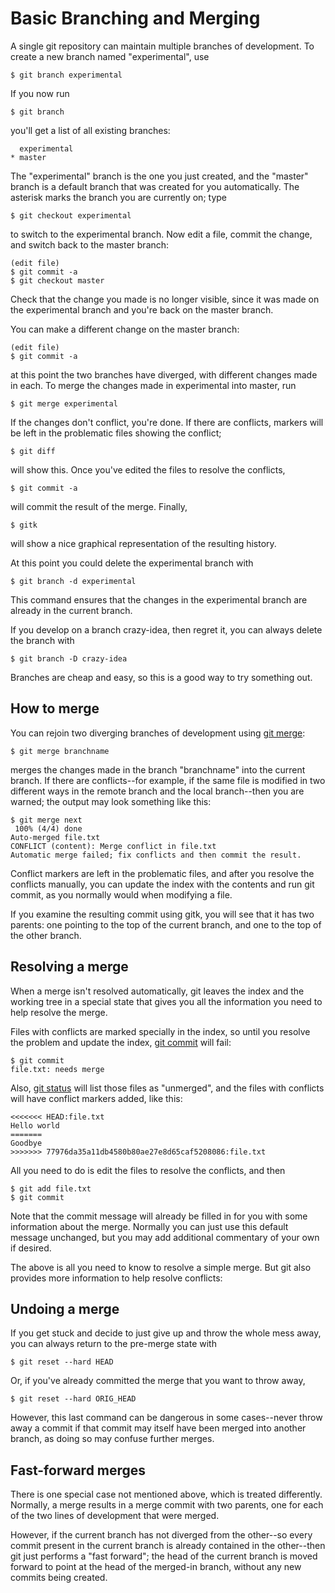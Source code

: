 # Basic Branching and Merging

A single git repository can maintain multiple branches of
development.  To create a new branch named "experimental", use

    $ git branch experimental

If you now run

    $ git branch

you'll get a list of all existing branches:

      experimental
    * master

The "experimental" branch is the one you just created, and the
"master" branch is a default branch that was created for you
automatically.  The asterisk marks the branch you are currently on;
type

    $ git checkout experimental

to switch to the experimental branch.  Now edit a file, commit the
change, and switch back to the master branch:

    (edit file)
    $ git commit -a
    $ git checkout master

Check that the change you made is no longer visible, since it was
made on the experimental branch and you're back on the master branch.

You can make a different change on the master branch:

    (edit file)
    $ git commit -a

at this point the two branches have diverged, with different changes
made in each.  To merge the changes made in experimental into master, run

    $ git merge experimental

If the changes don't conflict, you're done.  If there are conflicts,
markers will be left in the problematic files showing the conflict;

    $ git diff

will show this.  Once you've edited the files to resolve the
conflicts,

    $ git commit -a

will commit the result of the merge. Finally,

    $ gitk

will show a nice graphical representation of the resulting history.

At this point you could delete the experimental branch with

    $ git branch -d experimental

This command ensures that the changes in the experimental branch are
already in the current branch.

If you develop on a branch crazy-idea, then regret it, you can always
delete the branch with

    $ git branch -D crazy-idea

Branches are cheap and easy, so this is a good way to try something
out.

## How to merge

You can rejoin two diverging branches of development using
[git merge](https://git-scm.com/docs/git-merge):

    $ git merge branchname

merges the changes made in the branch "branchname" into the current
branch.  If there are conflicts--for example, if the same file is
modified in two different ways in the remote branch and the local
branch--then you are warned; the output may look something like this:

    $ git merge next
     100% (4/4) done
    Auto-merged file.txt
    CONFLICT (content): Merge conflict in file.txt
    Automatic merge failed; fix conflicts and then commit the result.

Conflict markers are left in the problematic files, and after
you resolve the conflicts manually, you can update the index
with the contents and run git commit, as you normally would when
modifying a file.

If you examine the resulting commit using gitk, you will see that it
has two parents: one pointing to the top of the current branch, and
one to the top of the other branch.

## Resolving a merge

When a merge isn't resolved automatically, git leaves the index and
the working tree in a special state that gives you all the
information you need to help resolve the merge.

Files with conflicts are marked specially in the index, so until you
resolve the problem and update the index, [git commit](https://git-scm.com/docs/git-commit) will
fail:

    $ git commit
    file.txt: needs merge

Also, [git status](https://git-scm.com/docs/git-status) will list those files as "unmerged", and the
files with conflicts will have conflict markers added, like this:

    <<<<<<< HEAD:file.txt
    Hello world
    =======
    Goodbye
    >>>>>>> 77976da35a11db4580b80ae27e8d65caf5208086:file.txt

All you need to do is edit the files to resolve the conflicts, and then

    $ git add file.txt
    $ git commit

Note that the commit message will already be filled in for you with
some information about the merge.  Normally you can just use this
default message unchanged, but you may add additional commentary of
your own if desired.

The above is all you need to know to resolve a simple merge.  But git
also provides more information to help resolve conflicts:

## Undoing a merge

If you get stuck and decide to just give up and throw the whole mess
away, you can always return to the pre-merge state with

    $ git reset --hard HEAD

Or, if you've already committed the merge that you want to throw away,

    $ git reset --hard ORIG_HEAD

However, this last command can be dangerous in some cases--never throw away a
commit if that commit may itself have been merged into another branch, as
doing so may confuse further merges.

## Fast-forward merges

There is one special case not mentioned above, which is treated differently.
Normally, a merge results in a merge commit with two parents, one for each of
the two lines of development that were merged.

However, if the current branch has not diverged from the other--so every
commit present in the current branch is already contained in the other--then
git just performs a "fast forward"; the head of the current branch is moved
forward to point at the head of the merged-in branch, without any new commits
being created.
